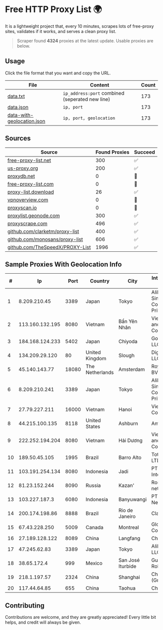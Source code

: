 
# Free HTTP Proxy List 🌍

It is a lightweight project that, every 10 minutes, scrapes lots of free-proxy sites, validates if it works, and serves a clean proxy list.


> Scraper found **4324** proxies at the latest update. Usable proxies are below.

## Usage

Click the file format that you want and copy the URL.


|File|Content|Count|
|----|-------|-----|
|[data.txt](https://raw.githubusercontent.com/themiralay/Proxy-List-World/master/data.txt)|`ip_address:port` combined (seperated new line)|173|
|[data.json](https://raw.githubusercontent.com/themiralay/Proxy-List-World/master/data.json)|`ip, port`|173|
|[data-with-geolocation.json](https://raw.githubusercontent.com/themiralay/Proxy-List-World/master/data-with-geolocation.json)|`ip, port, geolocation`|173|

## Sources

|Source|Found Proxies|Succeed|
|------|-------------|-------|
|[free-proxy-list.net](https://free-proxy-list.net)|300|✅|
|[us-proxy.org](https://www.us-proxy.org)|200|✅|
|[proxydb.net](http://proxydb.net)|0|🚫|
|[free-proxy-list.com](https://free-proxy-list.com/?page=&port=&type%5B%5D=http&type%5B%5D=https&up_time=0&search=Search)|0|🚫|
|[proxy-list.download](https://www.proxy-list.download/HTTP)|26|✅|
|[vpnoverview.com](https://vpnoverview.com/privacy/anonymous-browsing/free-proxy-servers)|0|🚫|
|[proxyscan.io](https://www.proxyscan.io)|0|🚫|
|[proxylist.geonode.com](https://proxylist.geonode.com/api/proxy-list?limit=300&page=1&sort_by=lastChecked&sort_type=desc&protocols=http,https)|300|✅|
|[proxyscrape.com](https://api.proxyscrape.com/v2/?request=displayproxies&protocol=http&timeout=10000&country=all&ssl=all&anonymity=all)|496|✅|
|[github.com/clarketm/proxy-list](https://raw.githubusercontent.com/clarketm/proxy-list/master/proxy-list-raw.txt)|400|✅|
|[github.com/monosans/proxy-list](https://raw.githubusercontent.com/monosans/proxy-list/main/proxies/http.txt)|606|✅|
|[github.com/TheSpeedX/PROXY-List](https://raw.githubusercontent.com/TheSpeedX/PROXY-List/master/http.txt)|1996|✅|


## Sample Proxies With Geolocation Info

|#|Ip|Port|Country|City|Internet Service Provider|
|-|--|----|-------|----|-------------------------|
|1|8.209.210.45|3389|Japan|Tokyo|Alibaba.com Singapore E-Commerce Private Limited|
|2|113.160.132.195|8080|Vietnam|Bẩn Yên Nhân|VietNam Post and Telecom Corporation|
|3|184.168.124.233|5402|Japan|Chiyoda|GoDaddy.com, LLC|
|4|134.209.29.120|80|United Kingdom|Slough|DigitalOcean, LLC|
|5|45.140.143.77|18080|The Netherlands|Amsterdam|RoyaleHosting BV|
|6|8.209.210.241|3389|Japan|Tokyo|Alibaba.com Singapore E-Commerce Private Limited|
|7|27.79.227.211|16000|Vietnam|Hanoi|Viettel Corporation|
|8|44.215.100.135|8118|United States|Ashburn|Amazon.com|
|9|222.252.194.204|8080|Vietnam|Hải Dương|VietNam Post and Telecom Corporation|
|10|189.50.45.105|1995|Brazil|Barro Alto|Total Telecom LTDA-ME|
|11|103.191.254.134|8080|Indonesia|Jadi|PT Ayodya Data Internusa|
|12|81.23.152.244|8090|Russia|Kazan'|Rostelecom networks|
|13|103.227.187.3|6080|Indonesia|Banyuwangi|PT Master Star Network|
|14|200.174.198.86|8888|Brazil|Rio de Janeiro|Claro S.A|
|15|67.43.228.250|5009|Canada|Montreal|GloboTech Communications|
|16|27.189.128.122|8089|China|Langfang|Chinanet|
|17|47.245.62.83|3389|Japan|Tokyo|Alibaba Cloud LLC|
|18|38.65.172.4|999|Mexico|San José Iturbide|Guillermo Robles Ramirez|
|19|218.1.197.57|2324|China|Shanghai|China Telecom (Group)|
|20|117.44.64.85|655|China|Taohua|Chinanet|



## Contributing

Contributions are welcome, and they are greatly appreciated! Every
little bit helps, and credit will always be given.

